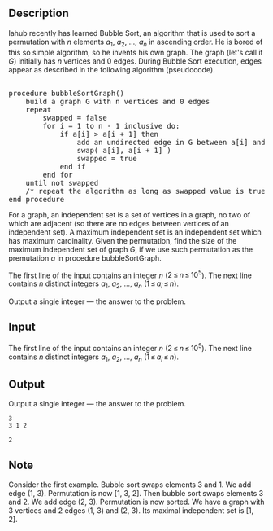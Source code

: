 ## Description

<div><p>Iahub recently has learned Bubble Sort, an algorithm that is used to sort a permutation with <span class="tex-span"><i>n</i></span> elements <span class="tex-span"><i>a</i><sub class="lower-index">1</sub></span>, <span class="tex-span"><i>a</i><sub class="lower-index">2</sub></span>, ..., <span class="tex-span"><i>a</i><sub class="lower-index"><i>n</i></sub></span> in ascending order. He is bored of this so simple algorithm, so he invents his own graph. The graph (let's call it <span class="tex-span"><i>G</i></span>) initially has <span class="tex-span"><i>n</i></span> vertices and 0 edges. During Bubble Sort execution, edges appear as described in the following algorithm (pseudocode). </p><pre class="verbatim"><br>procedure bubbleSortGraph()<br>    build a graph G with n vertices and 0 edges<br>    repeat<br>        swapped = false<br>        for i = 1 to n - 1 inclusive do:<br>            if a[i] &gt; a[i + 1] then<br>                add an undirected edge in G between a[i] and a[i + 1]<br>                swap( a[i], a[i + 1] )<br>                swapped = true<br>            end if<br>        end for<br>    until not swapped <br>    /* repeat the algorithm as long as swapped value is true. */ <br>end procedure<br></pre><p>For a graph, an independent set is a set of vertices in a graph, no two of which are adjacent (so there are no edges between vertices of an independent set). A maximum independent set is an independent set which has maximum cardinality. Given the permutation, find the size of the maximum independent set of graph <span class="tex-span"><i>G</i></span>, if we use such permutation as the premutation <span class="tex-span"><i>a</i></span> in procedure bubbleSortGraph.</p></div><div class="input-specification"><p>The first line of the input contains an integer <span class="tex-span"><i>n</i></span> (<span class="tex-span">2 ≤ <i>n</i> ≤ 10<sup class="upper-index">5</sup></span>). The next line contains <span class="tex-span"><i>n</i></span> distinct integers <span class="tex-span"><i>a</i><sub class="lower-index">1</sub></span>, <span class="tex-span"><i>a</i><sub class="lower-index">2</sub></span>, ..., <span class="tex-span"><i>a</i><sub class="lower-index"><i>n</i></sub></span> <span class="tex-span">(1 ≤ <i>a</i><sub class="lower-index"><i>i</i></sub> ≤ <i>n</i>)</span>.</p></div><div class="output-specification"><p>Output a single integer — the answer to the problem. </p></div>

## Input

<p>The first line of the input contains an integer <span class="tex-span"><i>n</i></span> (<span class="tex-span">2 ≤ <i>n</i> ≤ 10<sup class="upper-index">5</sup></span>). The next line contains <span class="tex-span"><i>n</i></span> distinct integers <span class="tex-span"><i>a</i><sub class="lower-index">1</sub></span>, <span class="tex-span"><i>a</i><sub class="lower-index">2</sub></span>, ..., <span class="tex-span"><i>a</i><sub class="lower-index"><i>n</i></sub></span> <span class="tex-span">(1 ≤ <i>a</i><sub class="lower-index"><i>i</i></sub> ≤ <i>n</i>)</span>.</p>

## Output

<p>Output a single integer — the answer to the problem. </p>





```input1
3
3 1 2

```




```output1
2

```



## Note

<p>Consider the first example. Bubble sort swaps elements 3 and 1. We add edge (1, 3). Permutation is now [1, 3, 2]. Then bubble sort swaps elements 3 and 2. We add edge (2, 3). Permutation is now sorted. We have a graph with 3 vertices and 2 edges (1, 3) and (2, 3). Its maximal independent set is [1, 2].</p>
